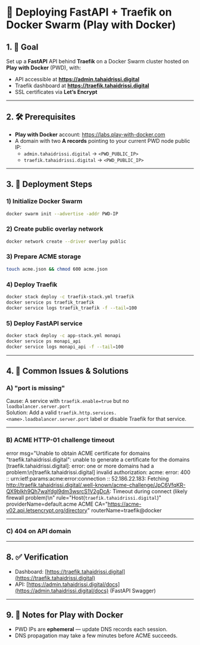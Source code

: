 # 🚀 Deploying FastAPI + Traefik on Docker Swarm (Play with Docker)

## 1. 🎯 Goal
Set up a **FastAPI** API behind **Traefik** on a Docker Swarm cluster hosted on **Play with Docker** (PWD), with:
- API accessible at **https://admin.tahaidrissi.digital**
- Traefik dashboard at **https://traefik.tahaidrissi.digital**
- SSL certificates via **Let’s Encrypt**

---

## 2. 🛠 Prerequisites
- **Play with Docker** account: https://labs.play-with-docker.com
- A domain with two **A records** pointing to your current PWD node public IP:
  - `admin.tahaidrissi.digital` → `<PWD_PUBLIC_IP>`
  - `traefik.tahaidrissi.digital` → `<PWD_PUBLIC_IP>`

---

## 3. 📜 Deployment Steps

### 1) Initialize Docker Swarm
```bash
docker swarm init --advertise -addr PWD-IP
```

### 2) Create public overlay network
```bash
docker network create --driver overlay public
```

### 3) Prepare ACME storage
```bash
touch acme.json && chmod 600 acme.json
```

### 4) Deploy Traefik
```bash
docker stack deploy -c traefik-stack.yml traefik
docker service ps traefik_traefik
docker service logs traefik_traefik -f --tail=100
```

### 5) Deploy FastAPI service
```bash
docker stack deploy -c app-stack.yml monapi
docker service ps monapi_api
docker service logs monapi_api -f --tail=100
```

---

## 4. 🐞 Common Issues & Solutions

### **A) "port is missing"**
Cause: A service with `traefik.enable=true` but no `loadbalancer.server.port`  
Solution: Add a valid `traefik.http.services.<name>.loadbalancer.server.port` label or disable Traefik for that service.

---

### **B) ACME HTTP-01 challenge timeout**
error msg="Unable to obtain ACME certificate for domains \"traefik.tahaidrissi.digital\": unable to generate a certificate for the domains [traefik.tahaidrissi.digital]: error: one or more domains had a problem:\n[traefik.tahaidrissi.digital] invalid authorization: acme: error: 400 :: urn:ietf:params:acme:error:connection :: 52.186.22.183: Fetching http://traefik.tahaidrissi.digital/.well-known/acme-challenge/JpC6VfqKR-QX9blkh9Qh7waYdgl9dm3wsrcS1V2gDcA: Timeout during connect (likely firewall problem)\n" rule="Host(`traefik.tahaidrissi.digital`)" providerName=default.acme ACME CA="https://acme-v02.api.letsencrypt.org/directory" routerName=traefik@docker

---

### **C) 404 on API domain**
---

## 8. ✅ Verification

- Dashboard: [https://traefik.tahaidrissi.digital](https://traefik.tahaidrissi.digital)
- API: [https://admin.tahaidrissi.digital/docs](https://admin.tahaidrissi.digital/docs) (FastAPI Swagger)

---

## 9. 📌 Notes for Play with Docker
- PWD IPs are **ephemeral** — update DNS records each session.
- DNS propagation may take a few minutes before ACME succeeds.